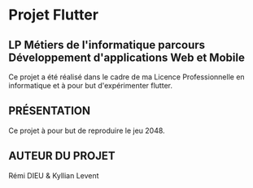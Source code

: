 # Projet Flutter 

## LP Métiers de l'informatique parcours Développement d'applications Web et Mobile

Ce projet a été réalisé dans le cadre de ma Licence Professionnelle en informatique et à pour but d'expérimenter flutter.

## PRÉSENTATION

Ce projet à pour but de reproduire le jeu 2048.

## AUTEUR DU PROJET

Rémi DIEU & Kyllian Levent

